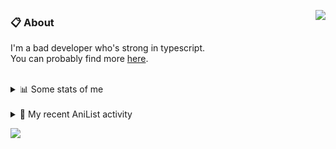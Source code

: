 <a href="https://discord.com/users/338718840873811979"><img align="right" src="https://lanyard-profile-readme.vercel.app/api/338718840873811979?bg=00000000" /></a>

### 📋 About

I'm a bad developer who's strong in typescript. \
You can probably find more [here](https://pxseu.com/about).
<!--
### 🦊Fox

![](https://pxseu.loves.moe/2ELJv3at3.gif)

### 📱 Contact

[🌐 website](https://www.pxseu.com) \
[📧 email](mailto:contact.pxseu@gmail.com)
-->

<br />

<details>
  <summary>📊 Some stats of me</summary>
  
![My github stats!](https://github-readme-stats.vercel.app/api?username=pxseu&show_icons=true&custom_title=My%20Github%20Stats:&line_height=33&include_all_commits=true&bg_color=00000000&title_color=00CCAA&text_color=dddddd&hide_border=true&hide_title=true) \
![My top langauges](https://github-readme-stats.vercel.app/api/top-langs?username=pxseu&show_icons=true&layout=compact&card_width=645&bg_color=00000000&title_color=00CCAA&text_color=dddddd&hide_border=true&hide_title=true) 
</details>

<br />

<details>
  <summary>🌸 My recent AniList activity</summary>
  
<!-- ANILIST_ACTIVITY:start -->

-   📺 Completed [Evangelion: 1.0 You Are (Not) Alone](https://anilist.co/anime/2759) (09:49, 25 August 2021)
-   📺 Completed [Neon Genesis Evangelion: The End of Evangelion](https://anilist.co/anime/32) (08:22, 25 August 2021)
-   📺 Watched episode 20 of [Tokyo Revengers](https://anilist.co/anime/120120) (22:46, 21 August 2021)
-   📺 Completed [ERASED](https://anilist.co/anime/21234) (20:48, 21 August 2021)
-   📺 Watched episode 1 - 11 of [ERASED](https://anilist.co/anime/21234) (20:48, 21 August 2021)

<!-- ANILIST_ACTIVITY:end -->
</details>



![](https://komarev.com/ghpvc/?username=pxseu&color=ff69b4)


